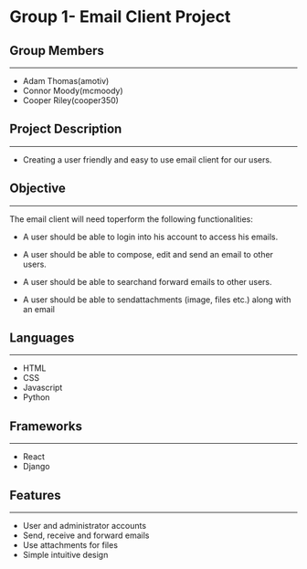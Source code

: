 # Group 1- Email Client Project

## Group Members

---

- Adam Thomas(amotiv)
- Connor Moody(mcmoody)
- Cooper Riley(cooper350)

## Project Description

---

- Creating a user friendly and easy to use email client for our users.

## Objective

---

The email client will need toperform the following functionalities:

- A user should be able to login into his account to access his emails.

- A user should be able to compose, edit and send an email to other users.

- A user should be able to searchand forward emails to other users.

- A user should be able to sendattachments (image, files etc.) along with an email

## Languages

---

- HTML
- CSS
- Javascript
- Python

## Frameworks

---

- React
- Django

## Features

---

- User and administrator accounts
- Send, receive and forward emails
- Use attachments for files
- Simple intuitive design
